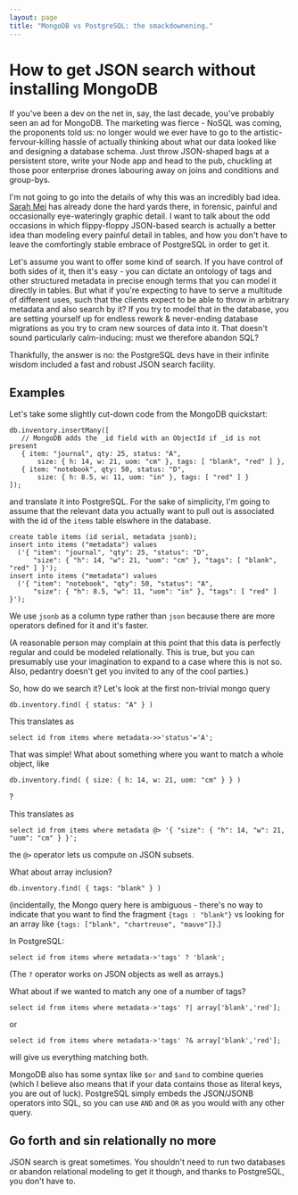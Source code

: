 ```yaml
---
layout: page
title: "MongoDB vs PostgreSQL: the smackdownening."
---
```


# How to get JSON search without installing MongoDB

If you've been a dev on the net in, say, the last decade, you've
probably seen an ad for MongoDB. The marketing was fierce - NoSQL was
coming, the proponents told us: no longer would we ever have to go to
the artistic-fervour-killing hassle of actually thinking about what
our data looked like and designing a database schema. Just throw
JSON-shaped bags at a persistent store, write your Node app and head
to the pub, chuckling at those poor enterprise drones labouring away
on joins and conditions and group-bys.

I'm not going to go into the details of why this was an incredibly bad idea.
[Sarah Mei](http://www.sarahmei.com/blog/2013/11/11/why-you-should-never-use-mongodb/)
has already done the hard yards there, in forensic, painful and
occasionally eye-wateringly graphic detail. I want to talk about the
odd occasions in which flippy-floppy JSON-based search is actually a better
idea than modeling every painful detail in tables, and how you don't
have to leave the comfortingly stable embrace of PostgreSQL in order
to get it.

Let's assume you want to offer some kind of search. If you have
control of both sides of it, then it's easy - you can dictate an
ontology of tags and other structured metadata in precise enough terms
that you can model it directly in tables. But what if you're expecting
to have to serve a multitude of different uses, such that the clients
expect to be able to throw in arbitrary metadata and also search by
it? If you try to model that in the database, you are setting yourself
up for endless rework & never-ending database migrations as you try to
cram new sources of data into it. That doesn't sound particularly
calm-inducing: must we therefore abandon SQL?

Thankfully, the answer is no: the PostgreSQL devs have in their
infinite wisdom included a fast and robust JSON search facility.

## Examples

Let's take some slightly cut-down code from the MongoDB quickstart:

```
db.inventory.insertMany([
   // MongoDB adds the _id field with an ObjectId if _id is not present
   { item: "journal", qty: 25, status: "A",
       size: { h: 14, w: 21, uom: "cm" }, tags: [ "blank", "red" ] },
   { item: "notebook", qty: 50, status: "D",
       size: { h: 8.5, w: 11, uom: "in" }, tags: [ "red" ] }
]);
```

and translate it into PostgreSQL. For the sake of simplicity, I'm
going to assume that the relevant data you actually want to pull out
is associated with the id of the `items` table elswhere in the database.

```
create table items (id serial, metadata jsonb);
insert into items ("metadata") values
  ('{ "item": "journal", "qty": 25, "status": "D",
      "size": { "h": 14, "w": 21, "uom": "cm" }, "tags": [ "blank", "red" ] }');
insert into items ("metadata") values
  ('{ "item": "notebook", "qty": 50, "status": "A",
      "size": { "h": 8.5, "w": 11, "uom": "in" }, "tags": [ "red" ] }');
```

We use `jsonb` as a column type rather than `json` because there are
more operators defined for it and it's faster.

(A reasonable person may complain at this point that this data is perfectly
regular and could be modeled relationally. This is true, but you can
presumably use your imagination to expand to a case where this is not
so. Also, pedantry doesn't get you invited to any of the cool
parties.)

So, how do we search it? Let's look at the first non-trivial mongo
query

```
db.inventory.find( { status: "A" } )
```

This translates as

```
select id from items where metadata->>'status'='A';
```

That was simple! What about something where you want to match a whole
object, like

```
db.inventory.find( { size: { h: 14, w: 21, uom: "cm" } } )
```
?

This translates as
```
select id from items where metadata @> '{ "size": { "h": 14, "w": 21, "uom": "cm" } }';
```

the `@>` operator lets us compute on JSON subsets.

What about array inclusion?

```
db.inventory.find( { tags: "blank" } )
```

(incidentally, the Mongo query here is ambiguous - there's no way to
indicate that you want to find the fragment `{tags : "blank"}` vs
looking for an array like `{tags: ["blank", "chartreuse", "mauve"]}`.)

In PostgreSQL:

```
select id from items where metadata->'tags' ? 'blank';
```

(The `?` operator works on JSON objects as well as arrays.)


What about if we wanted to match any one of a number of tags?

```
select id from items where metadata->'tags' ?| array['blank','red'];
```

or

```
select id from items where metadata->'tags' ?& array['blank','red'];
```

will give us everything matching both.

MongoDB also has some syntax like `$or` and `$and` to combine queries
(which I believe also means that if your data contains those as
literal keys, you are out of luck). PostgreSQL simply embeds the
JSON/JSONB operators into SQL, so you can use `AND` and `OR` as you
would with any other query.

## Go forth and sin relationally no more

JSON search is great sometimes. You shouldn't need to run two
databases or abandon relational modeling to get it though, and thanks
to PostgreSQL, you don't have to.

